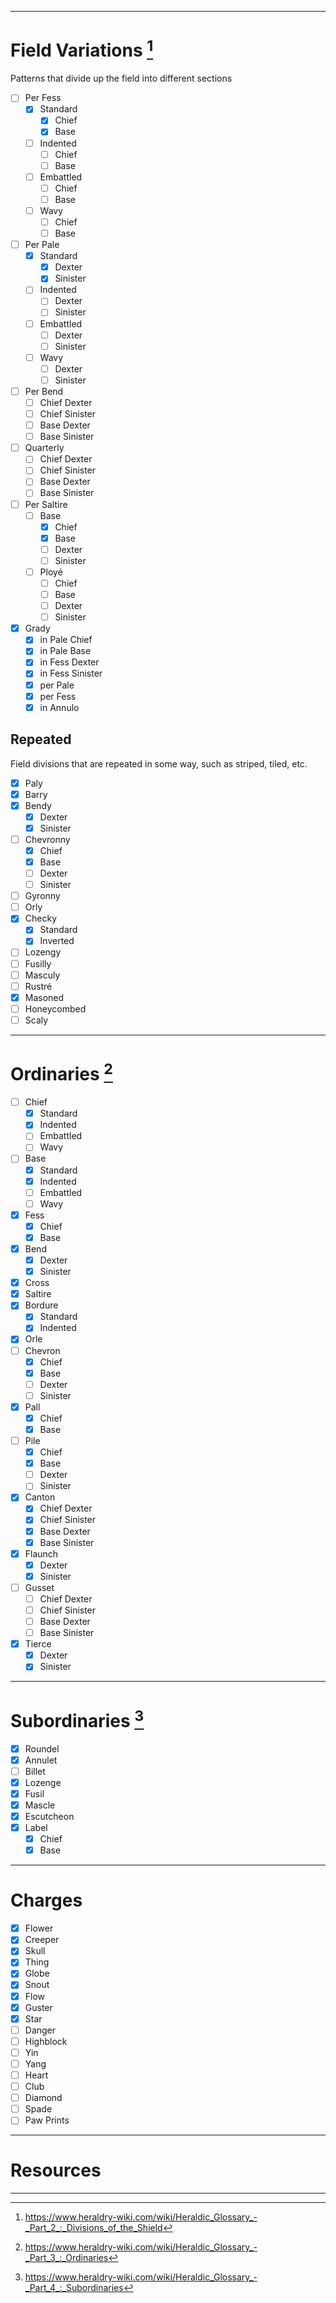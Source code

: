 ___
# Field Variations [^1]
Patterns that divide up the field into different sections
- [ ] Per Fess
	- [x] Standard
		- [x] Chief
		- [x] Base
	- [ ] Indented
		- [ ] Chief
		- [ ] Base
	- [ ] Embattled
		- [ ] Chief
		- [ ] Base
	- [ ] Wavy
		- [ ] Chief
		- [ ] Base
- [ ] Per Pale
	- [x] Standard
		- [x] Dexter
		- [x] Sinister
	- [ ] Indented
		- [ ] Dexter
		- [ ] Sinister
	- [ ] Embattled
		- [ ] Dexter
		- [ ] Sinister
	- [ ] Wavy
		- [ ] Dexter
		- [ ] Sinister
- [ ] Per Bend
	- [ ] Chief Dexter
	- [ ] Chief Sinister
	- [ ] Base Dexter
	- [ ] Base Sinister
- [ ] Quarterly
	- [ ] Chief Dexter
	- [ ] Chief Sinister
	- [ ] Base Dexter
	- [ ] Base Sinister
- [ ] Per Saltire
	- [ ] Base
		- [x] Chief
		- [x] Base
		- [ ] Dexter
		- [ ] Sinister
	- [ ] Ployé
		- [ ] Chief
		- [ ] Base
		- [ ] Dexter
		- [ ] Sinister
- [x] Grady
	- [x] in Pale Chief
	- [x] in Pale Base
	- [x] in Fess Dexter
	- [x] in Fess Sinister
	- [x] per Pale
	- [x] per Fess
	- [x] in Annulo

## Repeated
Field divisions that are repeated in some way, such as striped, tiled, etc.
- [x] Paly
- [x] Barry
- [x] Bendy
	- [x] Dexter
	- [x] Sinister
- [ ] Chevronny
	- [x] Chief
	- [x] Base
	- [ ] Dexter
	- [ ] Sinister
- [ ] Gyronny
- [ ] Orly
- [x] Checky
	- [x] Standard
	- [x] Inverted
- [ ] Lozengy
- [ ] Fusilly
- [ ] Masculy
- [ ] Rustré
- [x] Masoned
- [ ] Honeycombed
- [ ] Scaly

___
# Ordinaries [^2]
- [ ] Chief
	- [x] Standard
	- [x] Indented
	- [ ] Embattled
	- [ ] Wavy
- [ ] Base
	- [x] Standard
	- [x] Indented
	- [ ] Embattled
	- [ ] Wavy
- [x] Fess
	- [x] Chief
	- [x] Base
- [x] Bend
	- [x] Dexter
	- [x] Sinister
- [x] Cross
- [x] Saltire
- [x] Bordure
	- [x] Standard
	- [x] Indented
- [x] Orle
- [ ] Chevron
	- [x] Chief
	- [x] Base
	- [ ] Dexter
	- [ ] Sinister
- [x] Pall
	- [x] Chief
	- [x] Base
- [ ] Pile
	- [x] Chief
	- [x] Base
	- [ ] Dexter
	- [ ] Sinister
- [x] Canton
	- [x] Chief Dexter
	- [x] Chief Sinister
	- [x] Base Dexter
	- [x] Base Sinister
- [x] Flaunch
	- [x] Dexter
	- [x] Sinister
- [ ] Gusset
	- [ ] Chief Dexter
	- [ ] Chief Sinister
	- [ ] Base Dexter
	- [ ] Base Sinister
- [x] Tierce
	- [x] Dexter
	- [x] Sinister

___
# Subordinaries [^3]
- [x] Roundel
- [x] Annulet
- [ ] Billet
- [x] Lozenge
- [x] Fusil
- [x] Mascle
- [x] Escutcheon
- [x] Label
	- [x] Chief
	- [x] Base

___
# Charges
- [x] Flower
- [x] Creeper
- [x] Skull
- [x] Thing
- [x] Globe
- [x] Snout
- [x] Flow
- [x] Guster
- [x] Star
- [ ] Danger
- [ ] Highblock
- [ ] Yin
- [ ] Yang
- [ ] Heart
- [ ] Club
- [ ] Diamond
- [ ] Spade
- [ ] Paw Prints

___
# Resources
[^1]: https://www.heraldry-wiki.com/wiki/Heraldic_Glossary_-_Part_2_:_Divisions_of_the_Shield
[^2]: https://www.heraldry-wiki.com/wiki/Heraldic_Glossary_-_Part_3_:_Ordinaries
[^3]: https://www.heraldry-wiki.com/wiki/Heraldic_Glossary_-_Part_4_:_Subordinaries
___
